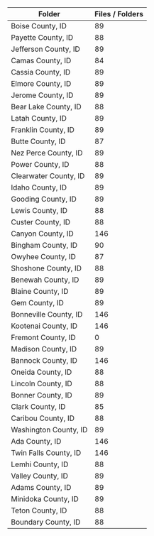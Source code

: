 | Folder                |   Files / Folders |
|-----------------------|-------------------|
| Boise County, ID      |                89 |
| Payette County, ID    |                88 |
| Jefferson County, ID  |                89 |
| Camas County, ID      |                84 |
| Cassia County, ID     |                89 |
| Elmore County, ID     |                89 |
| Jerome County, ID     |                89 |
| Bear Lake County, ID  |                88 |
| Latah County, ID      |                89 |
| Franklin County, ID   |                89 |
| Butte County, ID      |                87 |
| Nez Perce County, ID  |                89 |
| Power County, ID      |                88 |
| Clearwater County, ID |                89 |
| Idaho County, ID      |                89 |
| Gooding County, ID    |                89 |
| Lewis County, ID      |                88 |
| Custer County, ID     |                88 |
| Canyon County, ID     |               146 |
| Bingham County, ID    |                90 |
| Owyhee County, ID     |                87 |
| Shoshone County, ID   |                88 |
| Benewah County, ID    |                89 |
| Blaine County, ID     |                89 |
| Gem County, ID        |                89 |
| Bonneville County, ID |               146 |
| Kootenai County, ID   |               146 |
| Fremont County, ID    |                 0 |
| Madison County, ID    |                89 |
| Bannock County, ID    |               146 |
| Oneida County, ID     |                88 |
| Lincoln County, ID    |                88 |
| Bonner County, ID     |                89 |
| Clark County, ID      |                85 |
| Caribou County, ID    |                88 |
| Washington County, ID |                89 |
| Ada County, ID        |               146 |
| Twin Falls County, ID |               146 |
| Lemhi County, ID      |                88 |
| Valley County, ID     |                89 |
| Adams County, ID      |                89 |
| Minidoka County, ID   |                89 |
| Teton County, ID      |                88 |
| Boundary County, ID   |                88 |